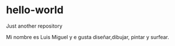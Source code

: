 # hello-world
Just another repository

Mi nombre es Luis Miguel y e gusta diseñar,dibujar, pintar y surfear.
